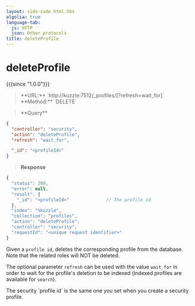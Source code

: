 ```yaml
---
layout: side-code.html.hbs
algolia: true
language-tab:
  js: HTTP
  json: Other protocols
title: deleteProfile
---
```



# deleteProfile

{{{since "1.0.0"}}}



<blockquote class="js">
<p>
**URL:** `http://kuzzle:7512/_profiles/<profileId>[?refresh=wait_for]`  
**Method:** `DELETE`
</p>
</blockquote>

<blockquote class="json">
<p>
**Query**
</p>
</blockquote>

```json
{
  "controller": "security",
  "action": "deleteProfile",
  "refresh": "wait_for",

  "_id": "<profileId>"
}
```

>**Response**

```javascript
{
  "status": 200,                     
  "error": null,                     
  "result": {
    "_id": "<profileId>"              // The profile id
  },
  "index": "%kuzzle",
  "collection": "profiles",
  "action": "deleteProfile",
  "controller": "security",
  "requestId": "<unique request identifier>"
}
```

Given a `profile id`, deletes the corresponding profile from the database. Note
that the related roles will NOT be deleted.

The optional parameter `refresh` can be used
with the value `wait_for` in order to wait for the profile's deletion to be indexed (indexed profiles are available for `search`).

<aside class="notice">
The security `profile id` is the same one you set when you create a security profile.
</aside>
